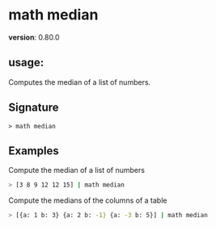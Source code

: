 # math median

**version**: 0.80.0

## **usage**:

Computes the median of a list of numbers.

## Signature

`> math median `

## Examples

Compute the median of a list of numbers

```bash
> [3 8 9 12 12 15] | math median
```

Compute the medians of the columns of a table

```bash
> [{a: 1 b: 3} {a: 2 b: -1} {a: -3 b: 5}] | math median
```
